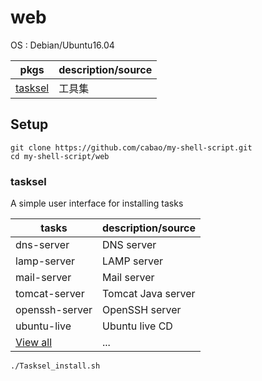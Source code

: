 # web  

OS : Debian/Ubuntu16.04  

|pkgs|description/source|
|-------------|---------|
|[tasksel](#tasksel)|工具集|

## Setup  
```
git clone https://github.com/cabao/my-shell-script.git
cd my-shell-script/web
```
### tasksel
A simple user interface for installing tasks  

|tasks|description/source|
|-------------|---------|
|dns-server|DNS server|
|lamp-server|LAMP server|
|mail-server|Mail server|
|tomcat-server|Tomcat Java server|
|openssh-server|OpenSSH server|
|ubuntu-live|Ubuntu live CD|
|[View all](tasksel_list)|...|


```
./Tasksel_install.sh
```
